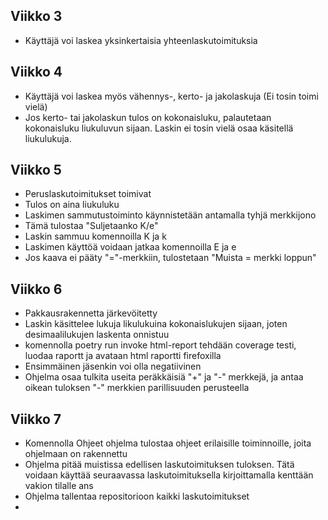 ## Viikko 3

- Käyttäjä voi laskea yksinkertaisia yhteenlaskutoimituksia

## Viikko 4

- Käyttäjä voi laskea myös vähennys-, kerto- ja jakolaskuja (Ei tosin toimi vielä)
- Jos kerto- tai jakolaskun tulos on kokonaisluku, palautetaan kokonaisluku liukuluvun sijaan. Laskin ei tosin vielä osaa käsitellä liukulukuja.

## Viikko 5

- Peruslaskutoimitukset toimivat
- Tulos on aina liukuluku
- Laskimen sammutustoiminto käynnistetään antamalla tyhjä merkkijono
- Tämä tulostaa "Suljetaanko K/e"
- Laskin sammuu komennoilla K ja k
- Laskimen käyttöä voidaan jatkaa komennoilla E ja e
- Jos kaava ei pääty "="-merkkiin, tulostetaan "Muista = merkki loppun"

## Viikko 6

- Pakkausrakennetta järkevöitetty
- Laskin käsittelee lukuja likulukuina kokonaislukujen sijaan, joten desimaalilukujen laskenta onnistuu
- komennolla poetry run invoke html-report tehdään coverage testi, luodaa raportt ja avataan html raportti firefoxilla
- Ensimmäinen jäsenkin voi olla negatiivinen
- Ohjelma osaa tulkita useita peräkkäisiä "+" ja "-" merkkejä, ja antaa oikean tuloksen "-" merkkien parillisuuden perusteella

## Viikko 7
- Komennolla Ohjeet ohjelma tulostaa ohjeet erilaisille toiminnoille, joita ohjelmaan on rakennettu
- Ohjelma pitää muistissa edellisen laskutoimituksen tuloksen. Tätä voidaan käyttää seuraavassa laskutoimituksella kirjoittamalla kenttään vakion tilalle ans
- Ohjelma tallentaa repositorioon kaikki laskutoimitukset
- 
